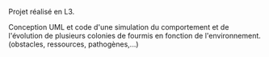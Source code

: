 Projet réalisé en L3.

Conception UML et code d'une simulation du comportement et de l'évolution de plusieurs colonies de fourmis en fonction de l'environnement. (obstacles, ressources, pathogènes,...)
